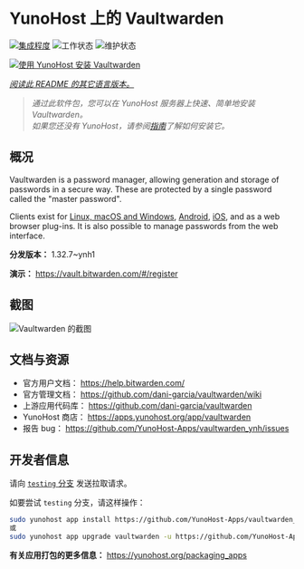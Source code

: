<!--
注意：此 README 由 <https://github.com/YunoHost/apps/tree/master/tools/readme_generator> 自动生成
请勿手动编辑。
-->

# YunoHost 上的 Vaultwarden

[![集成程度](https://apps.yunohost.org/badge/integration/vaultwarden)](https://ci-apps.yunohost.org/ci/apps/vaultwarden/)
![工作状态](https://apps.yunohost.org/badge/state/vaultwarden)
![维护状态](https://apps.yunohost.org/badge/maintained/vaultwarden)

[![使用 YunoHost 安装 Vaultwarden](https://install-app.yunohost.org/install-with-yunohost.svg)](https://install-app.yunohost.org/?app=vaultwarden)

*[阅读此 README 的其它语言版本。](./ALL_README.md)*

> *通过此软件包，您可以在 YunoHost 服务器上快速、简单地安装 Vaultwarden。*  
> *如果您还没有 YunoHost，请参阅[指南](https://yunohost.org/install)了解如何安装它。*

## 概况

Vaultwarden is a password manager, allowing generation and storage of passwords in a secure way. These are protected by a single password called the "master password".

Clients exist for [Linux, macOS and Windows](https://bitwarden.com/#download), [Android](https://play.google.com/store/apps/details?id=com.x8bit.bitwarden), [iOS](https://itunes.apple.com/app/bitwarden-free-password-manager/id1137397744?mt=8), and as a web browser plug-ins. It is also possible to manage passwords from the web interface.


**分发版本：** 1.32.7~ynh1

**演示：** <https://vault.bitwarden.com/#/register>

## 截图

![Vaultwarden 的截图](./doc/screenshots/screenshot1.png)

## 文档与资源

- 官方用户文档： <https://help.bitwarden.com/>
- 官方管理文档： <https://github.com/dani-garcia/vaultwarden/wiki>
- 上游应用代码库： <https://github.com/dani-garcia/vaultwarden>
- YunoHost 商店： <https://apps.yunohost.org/app/vaultwarden>
- 报告 bug： <https://github.com/YunoHost-Apps/vaultwarden_ynh/issues>

## 开发者信息

请向 [`testing` 分支](https://github.com/YunoHost-Apps/vaultwarden_ynh/tree/testing) 发送拉取请求。

如要尝试 `testing` 分支，请这样操作：

```bash
sudo yunohost app install https://github.com/YunoHost-Apps/vaultwarden_ynh/tree/testing --debug
或
sudo yunohost app upgrade vaultwarden -u https://github.com/YunoHost-Apps/vaultwarden_ynh/tree/testing --debug
```

**有关应用打包的更多信息：** <https://yunohost.org/packaging_apps>
